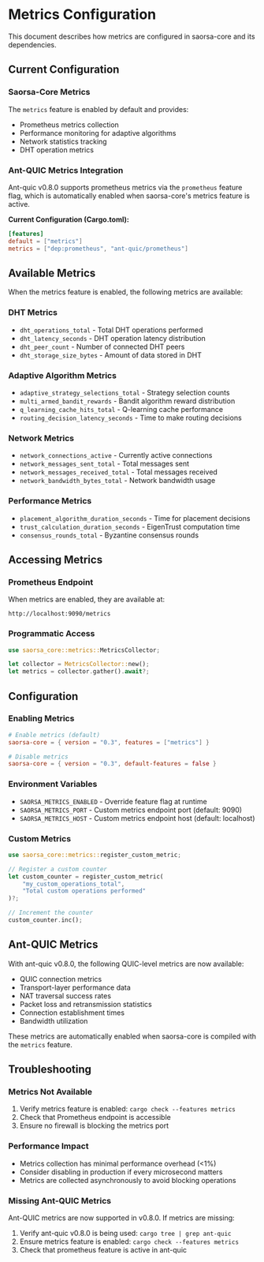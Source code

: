 # Metrics Configuration

This document describes how metrics are configured in saorsa-core and its dependencies.

## Current Configuration

### Saorsa-Core Metrics

The `metrics` feature is enabled by default and provides:
- Prometheus metrics collection
- Performance monitoring for adaptive algorithms
- Network statistics tracking
- DHT operation metrics

### Ant-QUIC Metrics Integration

Ant-quic v0.8.0 supports prometheus metrics via the `prometheus` feature flag, which is automatically enabled when saorsa-core's metrics feature is active.

**Current Configuration (Cargo.toml):**
```toml
[features]
default = ["metrics"]
metrics = ["dep:prometheus", "ant-quic/prometheus"]
```

## Available Metrics

When the metrics feature is enabled, the following metrics are available:

### DHT Metrics
- `dht_operations_total` - Total DHT operations performed
- `dht_latency_seconds` - DHT operation latency distribution
- `dht_peer_count` - Number of connected DHT peers
- `dht_storage_size_bytes` - Amount of data stored in DHT

### Adaptive Algorithm Metrics
- `adaptive_strategy_selections_total` - Strategy selection counts
- `multi_armed_bandit_rewards` - Bandit algorithm reward distribution
- `q_learning_cache_hits_total` - Q-learning cache performance
- `routing_decision_latency_seconds` - Time to make routing decisions

### Network Metrics
- `network_connections_active` - Currently active connections
- `network_messages_sent_total` - Total messages sent
- `network_messages_received_total` - Total messages received
- `network_bandwidth_bytes_total` - Network bandwidth usage

### Performance Metrics
- `placement_algorithm_duration_seconds` - Time for placement decisions
- `trust_calculation_duration_seconds` - EigenTrust computation time
- `consensus_rounds_total` - Byzantine consensus rounds

## Accessing Metrics

### Prometheus Endpoint

When metrics are enabled, they are available at:
```
http://localhost:9090/metrics
```

### Programmatic Access

```rust
use saorsa_core::metrics::MetricsCollector;

let collector = MetricsCollector::new();
let metrics = collector.gather().await?;
```

## Configuration

### Enabling Metrics

```toml
# Enable metrics (default)
saorsa-core = { version = "0.3", features = ["metrics"] }

# Disable metrics
saorsa-core = { version = "0.3", default-features = false }
```

### Environment Variables

- `SAORSA_METRICS_ENABLED` - Override feature flag at runtime
- `SAORSA_METRICS_PORT` - Custom metrics endpoint port (default: 9090)
- `SAORSA_METRICS_HOST` - Custom metrics endpoint host (default: localhost)

### Custom Metrics

```rust
use saorsa_core::metrics::register_custom_metric;

// Register a custom counter
let custom_counter = register_custom_metric(
    "my_custom_operations_total",
    "Total custom operations performed"
)?;

// Increment the counter
custom_counter.inc();
```

## Ant-QUIC Metrics

With ant-quic v0.8.0, the following QUIC-level metrics are now available:

- QUIC connection metrics
- Transport-layer performance data
- NAT traversal success rates
- Packet loss and retransmission statistics
- Connection establishment times
- Bandwidth utilization

These metrics are automatically enabled when saorsa-core is compiled with the `metrics` feature.

## Troubleshooting

### Metrics Not Available

1. Verify metrics feature is enabled: `cargo check --features metrics`
2. Check that Prometheus endpoint is accessible
3. Ensure no firewall is blocking the metrics port

### Performance Impact

- Metrics collection has minimal performance overhead (<1%)
- Consider disabling in production if every microsecond matters
- Metrics are collected asynchronously to avoid blocking operations

### Missing Ant-QUIC Metrics

Ant-QUIC metrics are now supported in v0.8.0. If metrics are missing:
1. Verify ant-quic v0.8.0 is being used: `cargo tree | grep ant-quic`
2. Ensure metrics feature is enabled: `cargo check --features metrics`
3. Check that prometheus feature is active in ant-quic